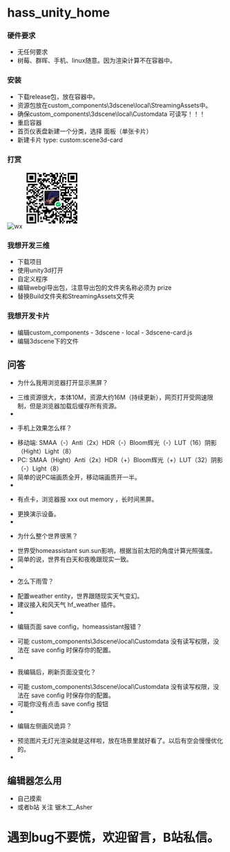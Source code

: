 # hass_unity_home

### 硬件要求
+ 无任何要求
+ 树莓、群晖、手机、linux随意。因为渲染计算不在容器中。

### 安装
+ 下载release包，放在容器中。
+ 资源包放在custom_components\3dscene\local\StreamingAssets中。
+ 确保custom_components\3dscene\local\Customdata 可读写！！！
+ 重启容器
+ 首页仪表盘新建一个分类，选择 面板（单张卡片）
+ 新建卡片 type: custom:scene3d-card

### 打赏
![wx](http://cdn.asherlink.top/wxskm.jpg) ![wx](/Other/wxskm.jpg)

### 我想开发三维
+ 下载项目
+ 使用unity3d打开
+ 自定义程序
+ 编辑webgl导出包，注意导出包的文件夹名称必须为 prize
+ 替换Build文件夹和StreamingAssets文件夹

### 我想开发卡片
+ 编辑custom_components - 3dscene - local - 3dscene-card.js
+ 编辑3dscene下的文件

## 问答
+ 为什么我用浏览器打开显示黑屏？
- 三维资源很大，本体10M，资源大约16M（持续更新），网页打开受网速限制，但是浏览器加载后缓存所有资源。
-
+ 手机上效果怎么样？
- 移动端: SMAA（-）Anti（2x）HDR（-）Bloom辉光（-）LUT（16）阴影（Hight）Light（8）
- PC: SMAA（Hight）Anti（2x）HDR（+）Bloom辉光（+）LUT（32）阴影（-）Light（8）
- 简单的说PC端画质全开，移动端画质开一半。
-
+ 有点卡，浏览器报 xxx out memory ，长时间黑屏。
- 更换演示设备。
-
+ 为什么整个世界很黑？
- 世界受homeassistant sun.sun影响，根据当前太阳的角度计算光照强度。
- 简单的说，世界有白天和夜晚跟现实一致。
-
+ 怎么下雨雪？
- 配置weather entity，世界跟随现实天气变幻。
- 建议接入和风天气 hf_weather 插件。
-
+ 编辑页面 save config，homeassistant报错？
- 可能 custom_components\3dscene\local\Customdata 没有读写权限，没法在 save config 时保存你的配置。
-
+ 我编辑后，刷新页面没变化？
- 可能 custom_components\3dscene\local\Customdata 没有读写权限，没法在 save config 时保存你的配置。
- 可能你没有点击 save config 按钮
-
+ 编辑左侧画风诡异？
- 预览图片无灯光渲染就是这样啦，放在场景里就好看了。以后有空会慢慢优化的。
-
## 编辑器怎么用
+ 自己摸索
+ 或者b站 关注 锯木工_Asher 

# 遇到bug不要慌，欢迎留言，B站私信。
